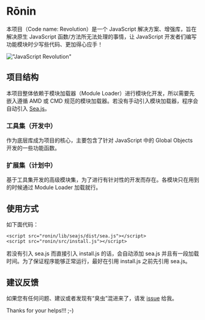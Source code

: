 # Rōnin

本项目（Code name: Revolution）是一个 JavaScript 解决方案、增强库，旨在解决原生 JavaScript 函数/方法所无法处理的事情，让 JavaScript 开发者们编写功能模块时少写些代码、更加得心应手！

!["JavaScript Revolution"](http://www.gravatar.com/avatar/0239a7fa2f65314bdd09e8acf2e95d1e?s=180.png "JavaScript Revolution")

## 项目结构

本项目整体依赖于模块加载器（Module Loader）进行模块化开发，所以需要先嵌入遵循 AMD 或 CMD 规范的模块加载器。若没有手动引入模块加载器，程序会自动引入 [Sea.js](http://seajs.org/ "前往 Sea.js 官网")。

### 工具集（开发中）

作为底层库成为项目的核心，主要包含了针对 JavaScript 中的 Global Objects 开发的一些功能函数。

### 扩展集（计划中）

基于工具集开发的高级模块集，为了进行有针对性的开发而存在。各模块只在用到的时候通过 Module Loader 加载就行。

## 使用方式

如下面代码：

    <script src="ronin/lib/seajs/dist/sea.js"></script>
    <script src="ronin/src/install.js"></script>

若没有引入 sea.js 而直接引入 install.js 的话，会自动添加 sea.js 并且有一段加载时间。为了保证程序能够正常运行，最好在引用 install.js 之前先引用 sea.js。

## 建议反馈

如果您有任何问题、建议或者发现有“臭虫”混进来了，请发 [issue](https://github.com/ourai/ronin/issues) 给我。

Thanks for your helps!!! ;-)
